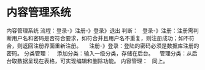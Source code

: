 
# 内容管理系统
内容管理系统
流程：登录-》注册-》登录》退出
判断：
    登录-》注册：注册需判断用户名和密码是否符合要求，如符合并且用户名不重复，则注册成功；如不符合，则返回注册界面重新注册。 
    注册-》登录：登陆的密码必须是数据库注册的密码。
分类管理：
    添加分类：输入一级分类，存储在后台。
    管理分类：从后台取数据呈现在表格，可实现编辑和删除功能。
内容管理：
    同上。
    
